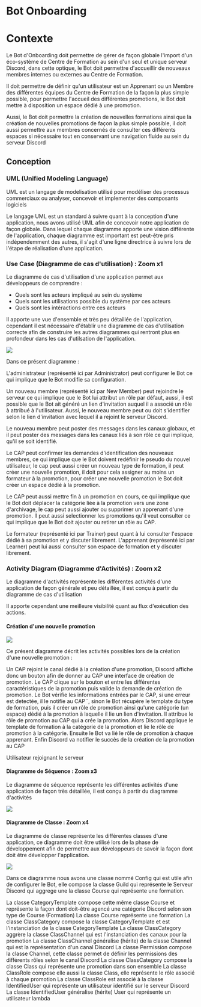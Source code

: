 # Bot Onboarding

# Contexte

Le Bot d'Onboarding doit permettre de gérer de façon globale l'import d'un éco-système de Centre de Formation au sein d'un seul et unique serveur Discord, dans cette optique, le Bot doit permettre d'accueillir de nouveaux membres internes ou externes au Centre de Formation.

Il doit permettre de définir qu'un utilisateur est un Apprenant ou un Membre des différentes équipes du Centre de Formation de la façon la plus simple possible, pour permettre l'accueil des différentes promotions, le Bot doit mettre à disposition un espace dédié à une promotion.

Aussi, le Bot doit permettre la création de nouvelles formations ainsi que la création de nouvelles promotions de façon la plus simple possible, il doit aussi permettre aux membres concernés de consulter ces différents espaces si nécessaire tout en conservant une navigation fluide au sein du serveur Discord

## Conception

### UML (Unified Modeling Language)

UML est un langage de modelisation utilisé pour modéliser des processus commerciaux ou analyser, concevoir et implementer des composants logiciels

Le langage UML est un standard à suivre quant à la conception d'une application, nous avons utilisé UML afin de concevoir notre application de façon globale.
Dans lequel chaque diagramme apporte une vision différente de l'application, chaque diagramme est important est peut-être pris indépendemment des autres, il s'agit d'une ligne directrice à suivre lors de l'étape de réalisation d'une application.

### Use Case (Diagramme de cas d'utilisation) : Zoom x1 

Le diagramme de cas d'utilisation d'une application permet aux développeurs de comprendre :

- Quels sont les acteurs impliqué au sein du système
- Quels sont les utilisations possible du système par ces acteurs
- Quels sont les intéractions entre ces acteurs

Il apporte une vue d'ensemble et très peu détaillée de l'application, cependant il est nécessaire d'établir une diagramme de cas d'utilisation correcte afin de construire les autres diagrammes qui rentront plus en profondeur dans les cas d'utilsation de l'application.

![](../../../assets/usecase/use-case.jpg)

Dans ce présent diagramme :

L'administrateur (représenté ici par Administrator) peut configurer le Bot ce qui implique que le Bot modifie sa configuration.

Un nouveau membre (représenté ici par New Member) peut rejoindre le serveur ce qui implique que le Bot lui attribut un rôle par défaut, aussi, il est possible que le Bot ait généré un lien d'invitation auquel il a associé un rôle à attribué à l'utilisateur. Aussi, le nouveau membre peut ou doit s'identifier selon le lien d'invitation avec lequel il a rejoint le serveur Discord.

Le nouveau membre peut poster des messages dans les canaux globaux, et il peut poster des messages dans les canaux liés à son rôle ce qui implique, qu'il se soit identifié.

Le CAP peut confirmer les demandes d'identification des nouveaux membres, ce qui implique que le Bot doivent redéfinir le pseudo du nouvel utilisateur, le cap peut aussi créer un nouveau type de formation, il peut créer une nouvelle promotion, il doit pour cela assigner au moins un formateur à la promotion, pour créer une nouvelle promotion le Bot doit créer un espace dédié à la promotion.

Le CAP peut aussi mettre fin à un promotion en cours, ce qui implique que le Bot doit déplacer la catégorie liée à la promotion vers une zone d'archivage, le cap peut aussi ajouter ou supprimer un apprenant d'une promotion. Il peut aussi selectionner les promotions qu'il veut consulter ce qui implique que le Bot doit ajouter ou retirer un rôie au CAP.

Le formateur (représenté ici par Trainer) peut quant à lui consulter l'espace dédié à sa promotion et y discuter librement. L'apprenant (représenté ici par Learner) peut lui aussi consulter son espace de formation et y discuter librement.

### Activity Diagram (Diagramme d'Activités) : Zoom x2 

Le diagramme d'activités représente les différentes activités d'une application de façon générale et peu détaillée, il est conçu à partir du diagramme de cas d'utilisation

Il apporte cependant une meilleure visibilité quant au flux d'exécution des actions.

#### Création d'une nouvelle promotion

![](../../../assets/activities/class-creation.jpg.jpg)

Ce présent diagramme décrit les activités possibles lors de la création d'une nouvelle promotion :

Un CAP rejoint le canal dédié à la création d'une promotion, Discord affiche donc un bouton afin de donner au CAP une interface de création de promotion. Le CAP clique sur le bouton et entre les différentes caractéristiques de la promotion puis valide la demande de création de promotion. Le Bot vérifie les informations entrées par le CAP, si une erreur est detectée, il le notifie au CAP¨, sinon le Bot récupère le template du type de formation, puis il créer un rôle de promotion ainsi qu'une catégorie (un espace) dédié à la promotion à laquelle il lie un lien d'invitation. Il attribue le rôle de promotion au CAP qui a crée la promotion. Alors Discord applique le template de formation à la catégorie de la promotion et lie le rôle de promotion à la catégorie. Ensuite le Bot va lié le rôle de promotion à chaque apprenant. Enfin Discord va notifier le succès de la création de la promotion au CAP

Utilisateur rejoignant le serveur

#### Diagramme de Séquence : Zoom x3

Le diagramme de séquence représente les différentes activités d'une application de façon très détaillée, il est conçu à partir du diagramme d'activités

![](../../../assets/sequences/class-creation.jpg)

#### Diagramme de Classe : Zoom x4

Le diagramme de classe représente les différentes classes d'une application, ce diagramme doit être utilisé lors de la phase de développement afin de permettre aux développeurs de savoir la façon dont doit être développer l'application.

![](../../../assets/classes/classes.jpg)

Dans ce diagramme nous avons une classe nommé Config qui est utile afin de configurer le Bot, elle compose la classe Guild qui représente le Serveur Discord qui aggrege une la classe Course qui représente une formation.

La classe CategoryTemplate compose cette même classe Course et représente la façon dont doit-être agencé une catégorie Discord selon son type de Course (Formation) La classe Course représente une formation La classe ClassCategory compose la classe CategoryTemplate et est l'instanciation de la classe CategoryTemplate La classe ClassCategory aggrère la classe ClassChannel qui est l'instanciation des canaux pour la promotion La classe ClassChannel généralise (hérite) de la classe Channel qui est la représentation d'un canal Discord La classe Permission compose la classe Channel, cette classe permet de définir les permissions des différents rôles selon le canal Discord La classe ClassCategory compose la classe Class qui représente une promotion dans son ensemble La classe ClassRole compose elle aussi la classe Class, elle représente le rôle associé à chaque promotion La classe ClassRole est associé à la classe IdentifiedUser qui représente un utilisateur identifié sur le serveur Discord La classe IdentifiedUser généralise (hérite) User qui représente un utilisateur lambda